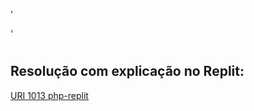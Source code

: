 '
<?php
    $valores = explode(" ", fgets(STDIN));

    $maiorAB = ($valores[0] + $valores[1] + abs($valores[0] - $valores[1])) / 2;
    $maior = ($maiorAB + $valores[2] + abs($maiorAB - $valores[2])) / 2;
    
    echo "$maior eh o maior\n";
?>
'
# <h2> Resolução com explicação no Replit: </h2>
[URI 1013 php-replit](https://replit.com/@Cosmo-AlanAlan/1-1013-The-Greatest) 
